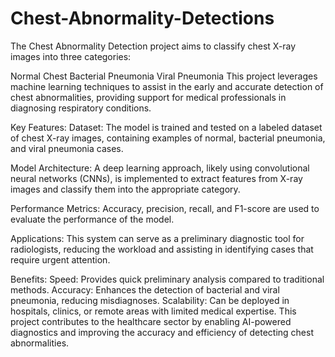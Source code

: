 # Chest-Abnormality-Detections
The Chest Abnormality Detection project aims to classify chest X-ray images into three categories:

Normal Chest
Bacterial Pneumonia
Viral Pneumonia
This project leverages machine learning techniques to assist in the early and accurate detection of chest abnormalities, providing support for medical professionals in diagnosing respiratory conditions.

Key Features:
Dataset:
The model is trained and tested on a labeled dataset of chest X-ray images, containing examples of normal, bacterial pneumonia, and viral pneumonia cases.

Model Architecture:
A deep learning approach, likely using convolutional neural networks (CNNs), is implemented to extract features from X-ray images and classify them into the appropriate category.

Performance Metrics:
Accuracy, precision, recall, and F1-score are used to evaluate the performance of the model.

Applications:
This system can serve as a preliminary diagnostic tool for radiologists, reducing the workload and assisting in identifying cases that require urgent attention.

Benefits:
Speed: Provides quick preliminary analysis compared to traditional methods.
Accuracy: Enhances the detection of bacterial and viral pneumonia, reducing misdiagnoses.
Scalability: Can be deployed in hospitals, clinics, or remote areas with limited medical expertise.
This project contributes to the healthcare sector by enabling AI-powered diagnostics and improving the accuracy and efficiency of detecting chest abnormalities.
